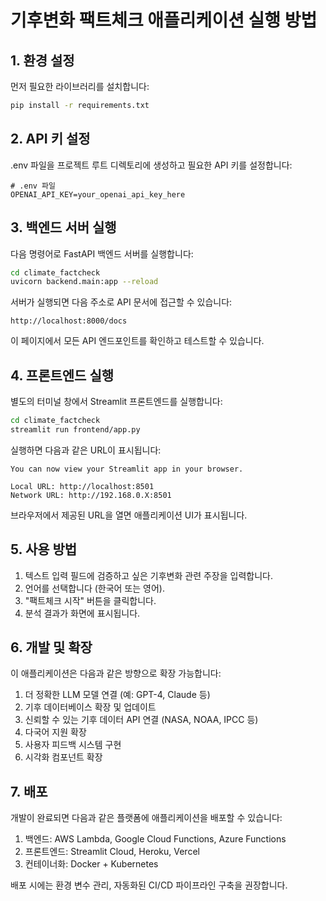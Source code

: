 # 기후변화 팩트체크 애플리케이션 실행 방법

## 1. 환경 설정

먼저 필요한 라이브러리를 설치합니다:

```bash
pip install -r requirements.txt
```

## 2. API 키 설정

.env 파일을 프로젝트 루트 디렉토리에 생성하고 필요한 API 키를 설정합니다:

```
# .env 파일
OPENAI_API_KEY=your_openai_api_key_here
```

## 3. 백엔드 서버 실행

다음 명령어로 FastAPI 백엔드 서버를 실행합니다:

```bash
cd climate_factcheck
uvicorn backend.main:app --reload
```

서버가 실행되면 다음 주소로 API 문서에 접근할 수 있습니다:

```
http://localhost:8000/docs
```

이 페이지에서 모든 API 엔드포인트를 확인하고 테스트할 수 있습니다.

## 4. 프론트엔드 실행

별도의 터미널 창에서 Streamlit 프론트엔드를 실행합니다:

```bash
cd climate_factcheck
streamlit run frontend/app.py
```

실행하면 다음과 같은 URL이 표시됩니다:

```
You can now view your Streamlit app in your browser.

Local URL: http://localhost:8501
Network URL: http://192.168.0.X:8501
```

브라우저에서 제공된 URL을 열면 애플리케이션 UI가 표시됩니다.

## 5. 사용 방법

1. 텍스트 입력 필드에 검증하고 싶은 기후변화 관련 주장을 입력합니다.
2. 언어를 선택합니다 (한국어 또는 영어).
3. "팩트체크 시작" 버튼을 클릭합니다.
4. 분석 결과가 화면에 표시됩니다.

## 6. 개발 및 확장

이 애플리케이션은 다음과 같은 방향으로 확장 가능합니다:

1. 더 정확한 LLM 모델 연결 (예: GPT-4, Claude 등)
2. 기후 데이터베이스 확장 및 업데이트
3. 신뢰할 수 있는 기후 데이터 API 연결 (NASA, NOAA, IPCC 등)
4. 다국어 지원 확장
5. 사용자 피드백 시스템 구현
6. 시각화 컴포넌트 확장

## 7. 배포

개발이 완료되면 다음과 같은 플랫폼에 애플리케이션을 배포할 수 있습니다:

1. 백엔드: AWS Lambda, Google Cloud Functions, Azure Functions
2. 프론트엔드: Streamlit Cloud, Heroku, Vercel
3. 컨테이너화: Docker + Kubernetes

배포 시에는 환경 변수 관리, 자동화된 CI/CD 파이프라인 구축을 권장합니다.
